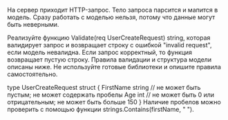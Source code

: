 На сервер приходит HTTP-запрос. Тело запроса парсится и мапится в модель. Сразу работать с моделью нельзя, потому что данные могут быть неверными.

Реализуйте функцию Validate(req UserCreateRequest) string, которая валидирует запрос и возвращает строку с ошибкой "invalid request", если модель невалидна. Если запрос корректный, то функция возвращает пустую строку. Правила валидации и структура модели описаны ниже. Не используйте готовые библиотеки и опишите правила самостоятельно.

type UserCreateRequest struct {
  FirstName string // не может быть пустым; не может содержать пробелы
  Age int // не может быть 0 или отрицательным; не может быть больше 150
}
Наличие пробелов можно проверить с помощью функции strings.Contains(firstName, " ").
